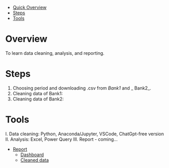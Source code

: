 - [Quick Overview](#overview)
- [Steps](#steps)
- [Tools](#tools)


# Overview
To learn data cleaning, analysis, and reporting.

# Steps
1. Choosing period and downloading .csv from _Bank1_ and _ Bank2_.
2. Cleaning data of Bank1:
3. Cleaning data of Bank2:

# Tools
I. Data cleaning: Python, Anaconda/Jupyter, VSCode, ChatGpt-free version
II. Analysis: Excel, Power Query 
III. Report - coming...
- [Report](#result)
  * [Dashboard](#dashboard)
  * [Cleaned data](#cleaned-data)
